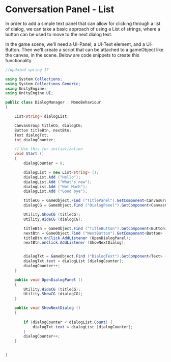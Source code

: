 # Conversation Panel - List  

In order to add a simple text panel that can allow for clicking through a list of dialog, we can take a basic approach of using a List of strings, where a button can be used to move to the next dialog text.

In the game scene, we'll need a UI-Panel, a UI-Text element, and a UI-Button.  Then we'll create a script that can be attached to a gameObject like the canvas, in the scene.  Below are code snippets to create this functionality.

```C#
//updated spring 17

using System.Collections;
using System.Collections.Generic;
using UnityEngine;
using UnityEngine.UI;

public class DialogManager : MonoBehaviour
{

	List<string> dialogList;

	CanvasGroup titleCG, dialogCG;
	Button titleBtn, nextBtn;
	Text dialogTxt;
	int dialogCounter;

	// Use this for initialization
	void Start ()
	{
		dialogCounter = 0;

		dialogList = new List<string> ();
		dialogList.Add ("Hello");
		dialogList.Add ("What's new");
		dialogList.Add ("Not Much");
		dialogList.Add ("Good bye");

		titleCG = GameObject.Find ("TitlePanel").GetComponent<CanvasGroup> ();
		dialogCG = GameObject.Find ("DialogPanel").GetComponent<CanvasGroup> ();

		Utility.ShowCG (titleCG);
		Utility.HideCG (dialogCG);

		titleBtn = GameObject.Find ("TitleButton").GetComponent<Button> ();
		nextBtn = GameObject.Find ("NextButton").GetComponent<Button> ();
		titleBtn.onClick.AddListener (OpenDialogPanel);
		nextBtn.onClick.AddListener (ShowNextDialog);


		dialogTxt = GameObject.Find ("DialogText").GetComponent<Text> ();
		dialogTxt.text = dialogList [dialogCounter];
		dialogCounter++;
	}

	public void OpenDialogPanel ()
	{
		Utility.HideCG (titleCG);
		Utility.ShowCG (dialogCG);
	}

	public void ShowNextDialog ()
	{
		
		if (dialogCounter < dialogList.Count) {
			dialogTxt.text = dialogList [dialogCounter];
		}
		dialogCounter++;
	}


}
```